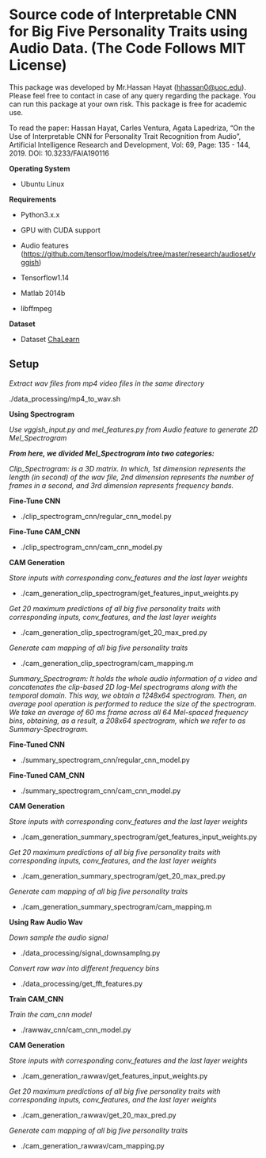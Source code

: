 # Source code of Interpretable CNN for Big Five Personality Traits using Audio Data. (The Code Follows MIT License)

This package was developed by Mr.Hassan Hayat (hhassan0@uoc.edu). Please feel free to contact in case of any query regarding the package. You can run this package at your own risk. This package is free for academic use.

To read the paper: Hassan Hayat, Carles Ventura, Agata Lapedriza, “On the Use of Interpretable CNN for Personality Trait Recognition from Audio”, Artificial Intelligence Research and Development, Vol: 69, Page: 135 - 144, 2019. DOI: 10.3233/FAIA190116

**Operating System** 

- Ubuntu Linux

**Requirements**

- Python3.x.x

- GPU with CUDA support

- Audio features (https://github.com/tensorflow/models/tree/master/research/audioset/vggish)

- Tensorflow1.14

- Matlab 2014b

- libffmpeg

**Dataset**

- Dataset [ChaLearn](http://chalearnlap.cvc.uab.es/dataset/24/description/)

## Setup

*Extract wav files from mp4 video files in the same directory*

./data_processing/mp4_to_wav.sh	

**Using Spectrogram**

*Use vggish_input.py and mel_features.py from Audio feature to generate 2D Mel_Spectrogram*
	
***From here, we divided Mel_Spectrogram into two categories:*** 

*Clip_Spectrogram: is a 3D matrix. In which, 1st dimension represents the length (in second) of the wav file, 2nd dimension represents the number of 
frames in a second, and 3rd dimension represents frequency bands.*

**Fine-Tune CNN**

- ./clip_spectrogram_cnn/regular_cnn_model.py

**Fine-Tune CAM_CNN**

- ./clip_spectrogram_cnn/cam_cnn_model.py  

**CAM Generation**

*Store inputs with corresponding conv_features and the last layer weights*

- ./cam_generation_clip_spectrogram/get_features_input_weights.py

*Get 20 maximum predictions of all big five personality traits with corresponding inputs, conv_features, and the last layer weights* 

- ./cam_generation_clip_spectrogram/get_20_max_pred.py

*Generate cam mapping of all big five personality traits* 

- ./cam_generation_clip_spectrogram/cam_mapping.m

*Summary_Spectrogram: It holds the whole audio information of a video and concatenates the clip-based 2D log-Mel spectrograms along with the temporal domain.
This way, we obtain a 1248x64 spectrogram. Then, an average pool operation is performed to reduce the size of the spectrogram. We take an average of 60 ms 
frame across all 64 Mel-spaced frequency bins, obtaining, as a result, a 208x64 spectrogram, which we refer to as Summary-Spectrogram.*

**Fine-Tuned CNN**

- ./summary_spectrogram_cnn/regular_cnn_model.py 

**Fine-Tuned CAM_CNN**

- ./summary_spectrogram_cnn/cam_cnn_model.py 

**CAM Generation**

*Store inputs with corresponding conv_features and the last layer weights*

- ./cam_generation_summary_spectrogram/get_features_input_weights.py  

*Get 20 maximum predictions of all big five personality traits with corresponding inputs, conv_features, and the last layer weights*

- ./cam_generation_summary_spectrogram/get_20_max_pred.py  

*Generate cam mapping of all big five personality traits*
  
- ./cam_generation_summary_spectrogram/cam_mapping.m

 
**Using Raw Audio Wav**

*Down sample the audio signal*

- ./data_processing/signal_downsamplng.py 

*Convert raw wav into different frequency bins*
  
- ./data_processing/get_fft_features.py

**Train CAM_CNN**

*Train the cam_cnn model*

- ./rawwav_cnn/cam_cnn_model.py 	
 
**CAM Generation**

*Store inputs with corresponding conv_features and the last layer weights*

- ./cam_generation_rawwav/get_features_input_weights.py  

*Get 20 maximum predictions of all big five personality traits with corresponding inputs, conv_features, and the last layer weights*  
  
- ./cam_generation_rawwav/get_20_max_pred.py 

*Generate cam mapping of all big five personality traits*
  
- ./cam_generation_rawwav/cam_mapping.py

